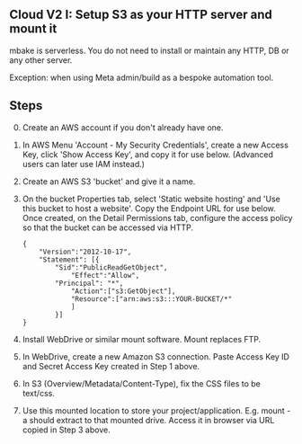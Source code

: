 ## Cloud V2 I: Setup S3 as your HTTP server and mount it

mbake is serverless. You do not need to install or maintain any HTTP, DB or any other server.

Exception: when using Meta admin/build as a bespoke automation tool.

## Steps

0. Create an AWS account if you don't already have one.

1. In AWS Menu 'Account - My Security Credentials', create a new Access Key, click 'Show Access Key', and copy it for use below. (Advanced users can later use IAM instead.)

2. Create an AWS S3 'bucket' and give it a name.

3. On the bucket Properties tab, select 'Static website hosting' and 'Use this bucket to host a website'. Copy the Endpoint URL for use below. Once created, on the Detail Permissions tab, configure the access policy so that the bucket can be accessed via HTTP.

	```
	{
		"Version":"2012-10-17",
		"Statement": [{
			"Sid":"PublicReadGetObject",
				"Effect":"Allow",
			"Principal": "*",
				"Action":["s3:GetObject"],
				"Resource":["arn:aws:s3:::YOUR-BUCKET/*"
				]
			}]
	}
	```

4. Install WebDrive or similar mount software. Mount replaces FTP.

5. In WebDrive, create a new Amazon S3 connection. Paste Access Key ID and Secret Access Key created in Step 1 above.

6. In S3 (Overview/Metadata/Content-Type), fix the CSS files to be text/css.

7. Use this mounted location to store your project/application. E.g. mount -a should extract to that mounted drive.
Access it in browser via URL copied in Step 3 above.
